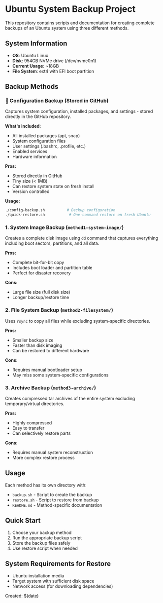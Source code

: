 # Ubuntu System Backup Project

This repository contains scripts and documentation for creating complete backups of an Ubuntu system using three different methods.

## System Information
- **OS**: Ubuntu Linux
- **Disk**: 954GB NVMe drive (/dev/nvme0n1)
- **Current Usage**: ~18GB
- **File System**: ext4 with EFI boot partition

## Backup Methods

### 🔧 Configuration Backup (Stored in GitHub)
Captures system configuration, installed packages, and settings - stored directly in the GitHub repository.

**What's included:**
- All installed packages (apt, snap)
- System configuration files
- User settings (.bashrc, .profile, etc.)
- Enabled services
- Hardware information

**Pros:**
- Stored directly in GitHub
- Tiny size (< 1MB)
- Can restore system state on fresh install
- Version controlled

**Usage:**
```bash
./config-backup.sh          # Backup configuration
./quick-restore.sh           # One-command restore on fresh Ubuntu
```

### 1. System Image Backup (`method1-system-image/`)
Creates a complete disk image using `dd` command that captures everything including boot sectors, partitions, and all data.

**Pros:**
- Complete bit-for-bit copy
- Includes boot loader and partition table
- Perfect for disaster recovery

**Cons:**
- Large file size (full disk size)
- Longer backup/restore time

### 2. File System Backup (`method2-filesystem/`)
Uses `rsync` to copy all files while excluding system-specific directories.

**Pros:**
- Smaller backup size
- Faster than disk imaging
- Can be restored to different hardware

**Cons:**
- Requires manual bootloader setup
- May miss some system-specific configurations

### 3. Archive Backup (`method3-archive/`)
Creates compressed tar archives of the entire system excluding temporary/virtual directories.

**Pros:**
- Highly compressed
- Easy to transfer
- Can selectively restore parts

**Cons:**
- Requires manual system reconstruction
- More complex restore process

## Usage

Each method has its own directory with:
- `backup.sh` - Script to create the backup
- `restore.sh` - Script to restore from backup
- `README.md` - Method-specific documentation

## Quick Start

1. Choose your backup method
2. Run the appropriate backup script
3. Store the backup files safely
4. Use restore script when needed

## System Requirements for Restore

- Ubuntu installation media
- Target system with sufficient disk space
- Network access (for downloading dependencies)

Created: $(date)


